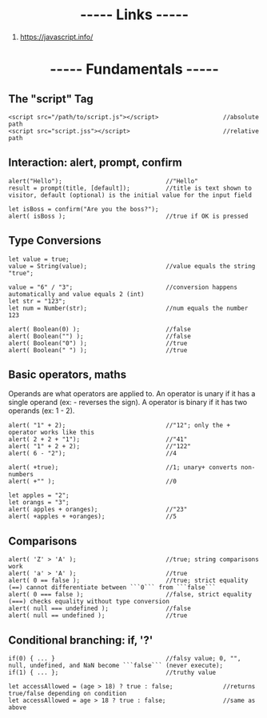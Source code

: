 <h1 align=center>----- Links -----</h1>

1. https://javascript.info/

<h1 align=center>----- Fundamentals -----</h1>

## The "script" Tag

    <script src="/path/to/script.js"></script>                  //absolute path
    <script src="script.jss"></script>                          //relative path

## Interaction: alert, prompt, confirm

    alert("Hello");                             //"Hello"
    result = prompt(title, [default]);          //title is text shown to visitor, default (optional) is the initial value for the input field
    
    let isBoss = confirm("Are you the boss?");
    alert( isBoss );                            //true if OK is pressed
    
## Type Conversions

    let value = true;
    value = String(value);                      //value equals the string "true";
    
    value = "6" / "3";                          //conversion happens automatically and value equals 2 (int)
    let str = "123";
    let num = Number(str);                      //num equals the number 123
    
    alert( Boolean(0) );                        //false
    alert( Boolean("") );                       //false
    alert( Boolean("0") );                      //true
    alert( Boolean(" ") );                      //true

## Basic operators, maths
Operands are what operators are applied to. An operator is unary if it has a single operand (ex: - reverses the sign). A operator is binary if it has two operands (ex: 1 - 2).

    alert( "1" + 2);                            //"12"; only the + operator works like this
    alert( 2 + 2 + "1");                        //"41"
    alert( "1" + 2 + 2);                        //"122"
    alert( 6 - "2");                            //4
    
    alert( +true);                              //1; unary+ converts non-numbers
    alert( +"" );                               //0
    
    let apples = "2";
    let orangs = "3";
    alert( apples + oranges);                   //"23"
    alert( +apples + +oranges);                 //5
    
## Comparisons

    alert( 'Z' > 'A' );                         //true; string comparisons work
    alert( 'a' > 'A' );                         //true
    alert( 0 == false );                        //true; strict equality (==) cannot differentiate between ```0``` from ```false```
    alert( 0 === false );                       //false, strict equality (===) checks equality without type conversion
    alert( null === undefined );                //false
    alert( null == undefined );                 //true
    
## Conditional branching: if, '?'

    if(0) { ... }                               //falsy value; 0, "", null, undefined, and NaN become ```false``` (never execute);
    if(1) { ... };                              //truthy value
    
    let accessAllowed = (age > 18) ? true : false;              //returns true/false depending on condition
    let accessAllowed = age > 18 ? true : false;                //same as above
    
    
    
    
    
    
    
    
    
    
    
    
    
    
    
    
    
    
    
    
    
    
    
    
    
    
    
    
